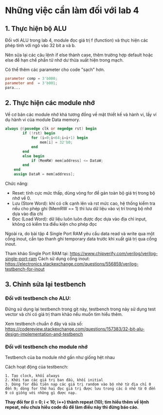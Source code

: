 # Những việc cần làm đối với lab 4
## 1. Thực hiện bộ ALU 
Đối với ALU trong lab 4, module đọc giá trị f (function) và thực hiện các phép tính với ngõ vào 32 bit a và b.

Nên sửa lại các câu lệnh if else thành case, thêm trường hợp default hoặc else để hạn chế phần tử nhớ dư thừa xuất hiện trong mạch.

Có thể thêm các parameter cho code "sạch" hơn.
```v
parameter comp = 3'b000;
parameter and  = 3'b001;
para...
```
## 2. Thực hiện các module nhớ
Về cơ bản các module nhớ khá tương đồng về mặt thiết kế và hành vi, lấy ví dụ hành vi của module Data memory.
```v
always @(posedge clk or negedge rst) begin
        if (!rst) begin
            for (i=0;i<64;i=i+1) begin
                mem[i] = 32'b0;
            end
        end
        else begin
            if (MemRW) mem[address] <= DataW;
        end
    end
    assign DataR = mem[address];
```
Chức năng:
* Reset: tính cực mức thấp, dùng vòng for để gán toàn bộ giá trị trong bộ nhớ về 0.
* Lưu (Store Word): khi có clk cạnh lên và rst mức cao, hệ thống kiểm tra nếu cho phép ghi (MemRW == 1) thì lưu dữ liệu vào vị trí trong bộ nhớ dựa vào địa chỉ
* Đọc (Load Word): dữ liệu luôn luôn được đọc dựa vào địa chỉ input, không có kiểm tra điều kiện cho phép đọc

Ngoài ra, do bài tập 4 Single Port RAM yêu cầu data read và write qua một cổng inout, cần tạo thanh ghi temporary data trước khi xuất giá trị qua cổng inout.

Tham khảo Single Port RAM tại: https://www.chipverify.com/verilog/verilog-single-port-ram
Cách sử dụng cổng inout: https://electronics.stackexchange.com/questions/556859/verilog-testbench-for-inout
## 3. Chỉnh sửa lại testbench
### Đối với testbench cho ALU: 
Đừng sử dụng lại testbench trong git này, testbench trong này sử dụng test vector và chỉ có giá trị tham khảo nếu muốn tìm hiểu thêm.

Xem testbench chuẩn ở đây và sửa số: https://codereview.stackexchange.com/questions/157383/32-bit-alu-design-implementation-and-testbench

### Đối với testbench cho module nhớ
Testbench của ba module nhớ gần như giống hệt nhau

Cách hoạt động của testbench:

    1. Tạo clock, khối always
    2. Khởi tạo các giá trị ban đầu, khối initial 
    3. Dòng for đầu tiên nạp các giá trị random vào bộ nhớ từ địa chỉ 0 đến 9; dòng for thứ hai đọc giá trị được lưu trong các ô nhớ từ 0 đến 9 có giống với những gì được nạp.
 
**Thay đổi for (i = 0; i < 10; i++) thành repeat (10); tìm hiểu thêm về lệnh repeat, nếu chưa hiểu code đủ để làm điều này thì đừng báo cáo.**
